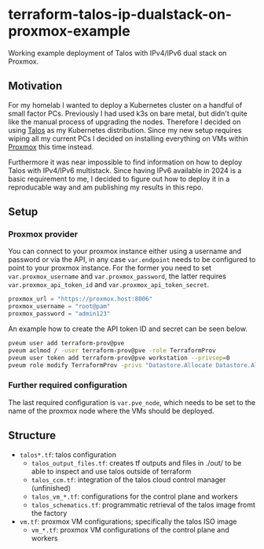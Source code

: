 # terraform-talos-ip-dualstack-on-proxmox-example

Working example deployment of Talos with IPv4/IPv6 dual stack on Proxmox.

## Motivation

For my homelab I wanted to deploy a Kubernetes cluster on a handful of small factor PCs.
Previously I had used k3s on bare metal, but didn't quite like the manual process of upgrading the nodes.
Therefore I decided on using [Talos](https://www.talos.dev/) as my Kubernetes distribution.
Since my new setup requires wiping all my current PCs I decided on installing everything on VMs within [Proxmox](https://www.proxmox.com/) this time instead.

Furthermore it was near impossible to find information on how to deploy Talos with IPv4/IPv6 multistack.
Since having IPv6 available in 2024 is a basic requirement to me, I decided to figure out how to deploy it in a reproducable way and am publishing my results in this repo.

## Setup

### Proxmox provider

You can connect to your proxmox instance either using a username and password or via the API, in any case `var.endpoint` needs to be configured to point to your proxmox instance.
For the former you need to set `var.proxmox_username` and `var.proxmox_password`, the latter requires `var.proxmox_api_token_id` and `var.proxmox_api_token_secret`.

```tfvars
proxmox_url = "https://proxmox.host:8006"
proxmox_username = "root@pam"
proxmox_password = "admin123"
```


An example how to create the API token ID and secret can be seen below.

```bash
pveum user add terraform-prov@pve
pveum aclmod / -user terraform-prov@pve -role TerraformProv
pveum user token add terraform-prov@pve workstation --privsep=0
pveum role modify TerraformProv -privs "Datastore.Allocate Datastore.AllocateSpace Datastore.AllocateTemplate Datastore.Audit Pool.Allocate Sys.Audit Sys.Console Sys.Modify SDN.Use VM.Allocate VM.Audit VM.Clone VM.Config.CDROM VM.Config.Cloudinit VM.Config.CPU VM.Config.Disk VM.Config.HWType VM.Config.Memory VM.Config.Network VM.Config.Options VM.Migrate VM.Monitor VM.PowerMgmt User.Modify Realm.AllocateUser"
```

### Further required configuration

The last required configuration is `var.pve_node`, which needs to be set to the name of the proxmox node where the VMs should be deployed.

## Structure

* `talos*.tf`: talos configuration
    * `talos_output_files.tf`: creates tf outputs and files in ./out/ to be able to inspect and use talos outside of terraform
    * `talos_ccm.tf`: integration of the talos cloud control manager (unfinished)
    * `talos_vm_*.tf`: configurations for the control plane and workers
    * `talos_schematics.tf`: programmatic retrieval of the talos image fromt the factory
* `vm.tf`: proxmox VM configurations; specifically the talos ISO image
    * `vm_*.tf`: proxmox VM configurations of the control plane and workers
